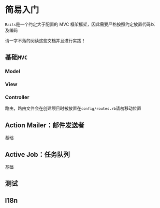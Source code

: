 # 简易入门
`Rails`是一个约定大于配置的 MVC 框架框架，因此需要严格按照约定放置代码以及编码

请一字不落的阅读这些文档并且进行实践！



## 基础`MVC`

### Model



### View



### Controller



路由，路由文件会在创建项目时被放置在`config/routes.rb`请勿移动位置



## Action Mailer：邮件发送者

基础



## Active Job：任务队列

基础



## 测试



## I18n




